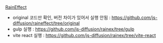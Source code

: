 [RainEffect](https://github.com/codrops/RainEffect)

- original 코드만 확인, 버전 차이가 있어서 실행 안됨 : https://github.com/js-diffusion/raineffect/tree/original
- gulp 실행 : https://github.com/js-diffusion/rainex/tree/gulp
- vite react 실행 : https://github.com/js-diffusion/rainex/tree/vite-react